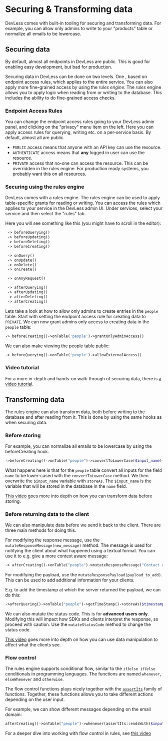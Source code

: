 # Securing & Transforming data

DevLess comes with built-in tooling for securing and transforming data. For example, you can allow only admins to write to your "products" table or normalize all emails to be lowercase.

## Securing data

By default, almost all endpoints in DevLess are public. This is good for enabling easy development, but bad for production.

Securing data in DevLess can be done on two levels. One , based on endpoint access rules, which applies to the entire service. You can also apply more fine-grained access by using the _rules engine_. The _rules_ engine allows you to apply logic when reading from or writing to the database. This includes the ability to do fine-grained access checks.

### Endpoint Access Rules

You can change the endpoint access rules going to your DevLess admin panel, and clicking on the "privacy" menu item on the left. Here you can apply access rules for querying, writing etc. on a per-service basis. By default, almost all are public.

* `PUBLIC` access means that anyone with an API key can use the resource. 
* `AUTHENTICATE` access means that **any** logged in user can use the resource. 
* `PRIVATE` access that no-one can access the resource. This can be overridden in the rules engine. For production ready systems, you probably want this on all resources.

### Securing using the rules engine

DevLess comes with a rules engine. The rules engine can be used to apply table-specific grants for reading or writing. You can access the rules which applies to your service in the DevLess admin UI. Under services, select your service and then select the "rules" tab.

Here you will see something like this \(you might have to scroll in the editor\):

```php
 -> beforeQuerying()
 -> beforeUpdating()
 -> beforeDeleting()
 -> beforeCreating()

 -> onQuery()
 -> onUpdate()
 -> onDelete()
 -> onCreate()

 -> onAnyRequest()

 -> afterQuerying()
 -> afterUpdating()
 -> afterDeleting()
 -> afterCreating()
```

Lets take a look at how to allow only admins to create entries in the `people` table. Start with setting the endpoint access rule for creating data to `PRIVATE`. We can now grant admins only access to creating data in the `people` table:

```php
-> beforeCreating()->onTable('people')->grantOnlyAdminAccess()
```

We can also make viewing the people table public:

```php
-> beforeQuerying()->onTable('people')->allowExternalAccess()
```

### Video tutorial

For a more in-depth and hands-on walk-through of securing data, there is [a video tutorial](https://www.youtube.com/watch?v=SOlXNSPFmOg).

## Transforming data

The rules engine can also transform data, both before writing to the database and after reading from it. This is done by using the same hooks as when securing data.

### Before storing

For example, you can normalize all emails to be lowercase by using the beforeCreating hook.

```php
->beforeCreating()->onTable("people")->convertToLowerCase($input_name)->storeAs($input_name)`
```

What happens here is that for the `people` table convert all inputs for the field `name` to be lower-cased with the `convertToLowerCase` method. We then overwrite the `$input_name` variable with `storeAs`. The `$input_name` is the variable that will be stored in the database in the `name` field.

[This video](https://www.youtube.com/watch?v=z6CXQhcQz6I) goes more into depth on how you can transform data before storing.

### Before returning data to the client

We can also manipulate data before we send it back to the client. There are three main methods for doing this.

For modifying the response message, use the `mutateResponseMessage(new_message)` method.  The message is used for notifying the client about what happened using  a textual format. You can use it to e.g. give a more context aware message:

```php
-> afterCreating()->onTable("people")->mutateResponseMessage("Contact added")`
```

For modifying the payload, use the `mutateResponsePayload(payload_to_add)`. This can be used to add additional information for your clients.

E.g. to add the timestamp at which the server returned the payload, we can do this:

```php
->afterQuering()->onTable("people")->getTimeStamp()->storeAs($timestamp)->mutateResponsePayload(["timestamp"=>$timestamp])
```

We can also mutate the status code. This is for **advanced users only**. Modifying this will impact how SDKs and clients interpret the response, so proceed with caution. Use the `mutateStatusCode` method to change the status code.

[This video](https://youtu.be/a2ScbtehNeE) goes more into depth on how you can use data manipulation to affect what the clients see.

### Flow control

The rules engine supports conditional flow, similar to the `if`/`else if`/`else` conditionals in programming languages. The functions are named `whenever`, `elseWhenever` and `otherwise`.

The flow control functions plays nicely together with the [`assertIts`](/assertion-list.md) family of functions. Together, these functions allows you to take different actions depending on the user input.

For example, we can show different messages depending on the email domain:

```php
afterCreating()->onTable("people")->whenever(assertIts::endsWith($input_email, "gmail.com"))->mutateResponseMessage("Welcome gmail user")
```

For a deeper dive into working with flow control in rules, see [this video](https://www.youtube.com/watch?v=Mwurl21niSw)

